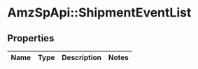 # AmzSpApi::ShipmentEventList

## Properties
Name | Type | Description | Notes
------------ | ------------- | ------------- | -------------

